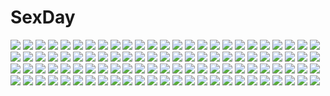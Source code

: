 # SexDay
![](https://konachan.com/image/cea38dc8a93063c65e8ef17d2535547b/Konachan.com%20-%2020042%20infinite_ryvius.jpg)
![](https://konachan.com/jpeg/880575e3733b29f9e99e64d7bb8e7c65/Konachan.com%20-%20255455%20bikini%20blue_eyes%20blush%20breasts%20flowers%20long_hair%20navel%20original%20purple_hair%20saikawa_yusa%20sunflower%20swimsuit%20waifu2x%20watermark.jpg)
![](https://konachan.com/image/a229def3d32c8fff72271ce4de6e69dc/Konachan.com%20-%2096304%202girls%20animal_ears%20blonde_hair%20foxgirl%20ikuta_takanon%20multiple_tails%20snow%20tail%20touhou%20yakumo_ran%20yakumo_yukari%20yellow_eyes.jpg)
![](https://konachan.com/jpeg/0fd0727620fd7989154947defec53fee/Konachan.com%20-%20176490%20blonde_hair%20brown_hair%20doronoki%20glasses%20kanbara_akihito%20kuriyama_mirai%20kyoukai_no_kanata%20orange_eyes%20short_hair%20sword%20weapon%20yellow_eyes.jpg)
![](https://konachan.com/image/835250bd77209cce2438be12d5067b5e/Konachan.com%20-%20267427%20anthropomorphism%20ass%20braids%20brown_hair%20kantai_collection%20kneehighs%20long_hair%20panties%20ponytail%20school_uniform%20shigure_%28kancolle%29%20underwear.jpg)
![](https://konachan.com/jpeg/f2feebf0aa3cd3102cc713f3df669f53/Konachan.com%20-%20284729%202girls%20animal%20barefoot%20bed%20blush%20book%20braids%20breasts%20bubbles%20cake%20cat%20cleavage%20fairy%20food%20fruit%20hat%20loli%20original%20ponytail%20red_hair%20ribbons%20sesgusi.jpg)
![](https://konachan.com/jpeg/0ea6838554b728a3712bc27bce6fed23/Konachan.com%20-%20132035%20bed%20blue_eyes%20blush%20breasts%20censored%20game_cg%20kimishima_ao%20miyama_mizuki%20nipples%20nude%20penis%20pussy%20sex%20spread_legs%20white_hair.jpg)
![](https://konachan.com/jpeg/f0eedc89136a61d0a1505d72b699af0e/Konachan.com%20-%20206248%20aliasing%20anus%20ass%20blue_eyes%20clochette%20close%20dress%20forest%20game_cg%20long_hair%20nopan%20pink_hair%20pussy%20skirt%20thighhighs%20tree%20twintails%20uncensored%20upskirt.jpg)
![](https://konachan.com/image/0127c26924f562b9ec929465f0f39025/Konachan.com%20-%2064408%20aqua_eyes%20aqua_hair%20hatsune_miku%20long_hair%20panties%20striped_panties%20tie%20twintails%20underwear%20vocaloid.jpg)
![](https://konachan.com/jpeg/08d75fa0ad94238abcc9f621bc31374f/Konachan.com%20-%20301070%20animal_ears%20anus%20ass%20ass_grab%20cropped%20nude%20penis%20polychromatic%20pussy%20raphtalia%20rizuto%20sex%20tail%20tate_no_yuusha_no_nariagari%20uncensored.jpg)
![](https://konachan.com/image/0ac085fdfdb1e9bc5c8fedcea2216f4b/Konachan.com%20-%2023500%20cactuar%20final_fantasy%20vector.jpg)
![](https://konachan.com/image/89148d63ada4d23a688ee71383f6d916/Konachan.com%20-%2036084%20akizuki_ritsuko%20futami_ami%20hagiwara_yukiho%20hoshii_miki%20idolmaster%20kikuchi_makoto%20kisaragi_chihaya%20minase_iori%20miura_azusa%20otonashi_kotori.jpg)
![](https://konachan.com/jpeg/acc617dfb69eb3f4e157b0c45e118e47/Konachan.com%20-%20267618%20aqua_eyes%20bikini_top%20braids%20bunny_ears%20dress%20garter%20headphones%20hoodie%20ia%20long_hair%20pink%20purple%20skirt%20thighhighs%20twintails%20vocaloid%20voiceroid.jpg)
![](https://konachan.com/jpeg/fe24c43d599cc0abc0801de981680923/Konachan.com%20-%20288251%20blush%20breasts%20brown_hair%20headband%20headdress%20long_hair%20maid%20navel%20nipples%20nude%20original%20pussy_juice%20ryohka%20scan%20thighhighs%20twintails%20wristwear.jpg)
![](https://konachan.com/jpeg/6bf61ae810faf472f64c84b8977951b7/Konachan.com%20-%20123666%20animal_ears%20breasts%20brown_eyes%20brown_hair%20catgirl%20collar%20dai_%28uhyoko1102151%29%20nagato_yuki%20nipples%20nude%20short_hair%20suzumiya_haruhi_no_yuutsu%20white.jpg)
![](https://konachan.com/jpeg/764a225b25e707410d0ae69261e3f4a4/Konachan.com%20-%20175928%20anus%20ass%20blonde_hair%20blue_eyes%20censored%20cum%20game_cg%20long_hair%20mikagami_mamizu%20nipples%20nopan%20pussy%20pussy_juice%20school_uniform%20thighhighs%20whirlpool.jpg)
![](https://konachan.com/image/a0c84a33999e611865498e891e814fd2/Konachan.com%20-%20213872%20all_male%20blonde_hair%20eyepatch%20hoodie%20kagamine_len%20male%20minataka94%20ponytail%20short_hair%20snow%20vocaloid%20watermark.jpg)
![](https://konachan.com/jpeg/806a49446dee5f49d703e448ef957be2/Konachan.com%20-%20260511%20agano_%28kancolle%29%20anthropomorphism%20ass%20ass_grab%20black_hair%20close%20gloves%20ineji_keiichirou%20long_hair%20panties%20school_uniform%20skirt%20underwear.jpg)
![](https://konachan.com/jpeg/f7c15347bee27875d7fcd2b0f727e699/Konachan.com%20-%2091940%20akiyama_mio%20black_hair%20blue_eyes%20blush%20k-on%21%20long_hair%20maid%20pcmaniac88%20pink%20thighhighs.jpg)
![](https://konachan.com/image/ffc922289ba16cb35985ef31c5e8ceeb/Konachan.com%20-%20186631%20animal%20fish%20malu_%28maluaya%29%20original%20red_eyes%20watermark.jpg)
![](https://konachan.com/image/534e779bfd39df98629a14eba33d3bcd/Konachan.com%20-%20115923%20black_hair%20breasts%20game_cg%20long_hair%20nipples%20panties%20rajyo_setsura%20rasetsu%20topless%20underwear.jpg)
![](https://konachan.com/image/eb04f8e3f1bec4a62292c0f841e92c06/Konachan.com%20-%2014052%20maou_to_odore%21%20tagme.jpg)
![](https://konachan.com/image/b974bdf3bd36535958f089f395f0de5b/Konachan.com%20-%20111549%20animal%20brown_hair%20rabbit%20red_eyes%20tagme.jpg)
![](https://konachan.com/image/af1f5be22875fab91aacbe0e0105e0fc/Konachan.com%20-%2095510%20animal_ears%20catgirl%20group%20hoshiguma_yuugi%20kaenbyou_rin%20kisume%20komeiji_koishi%20komeiji_satori%20kurodani_yamame%20reiuji_utsuho%20sketch%20sonjow4%20touhou.jpg)
![](https://konachan.com/jpeg/e7ecfde210b510bd19d4a57ae0e54496/Konachan.com%20-%205973%20pani_poni_dash%20rebecca_miyamoto%20transparent%20vector.jpg)
![](https://konachan.com/image/85a6a9e9ec9c2d41092142a328cf22a6/Konachan.com%20-%20114887%202girls%20anthropomorphism%20bandaid%20breasts%20nipples%20nude%20tagme%20yurina.jpg)
![](https://konachan.com/image/c0671bf991e00b7e31f0def1556933ed/Konachan.com%20-%20186718%20blue_eyes%20blush%20breasts%20fingering%20gloves%20green_hair%20headdress%20logo%20navel%20nipples%20original%20spread_legs%20thighhighs%20topless%20twintails%20underwear.jpg)
![](https://konachan.com/jpeg/3e7e586af13d9c4449a7e88bef568f98/Konachan.com%20-%20287569%202girls%20animal%20armor%20bird%20braids%20clouds%20dress%20gloves%20gray_hair%20headband%20iiiroha%20navel%20necklace%20petals%20ponytail%20red_eyes%20skirt%20sky%20sunset%20twintails.jpg)
![](https://konachan.com/jpeg/69a0f520aaafa6b1e39c13a9b922a0c3/Konachan.com%20-%20184375%20blood%20blush%20breasts%20effordom_soft%20game_cg%20long_hair%20nipples%20no_bra%20nopan%20penis%20purple_eyes%20pussy%20sex%20uncensored%20white_hair%20yuuki_hagure.jpg)
![](https://konachan.com/image/2539462673601d9d025558a2cc9c9070/Konachan.com%20-%20182353%20anthropomorphism%20fusou_%28kancolle%29%20group%20kantai_collection%20mogami_%28kancolle%29%20school_uniform%20shigure_%28kancolle%29%20tagme_%28artist%29%20yamashiro_%28kancolle%29.jpg)
![](https://konachan.com/image/9446c9853f52bc2e78d13c588b820e2d/Konachan.com%20-%2021930%20azumanga_daioh%20brown_eyes%20brown_hair%20glasses%20mizuhara_koyomi.jpg)
![](https://konachan.com/image/089c1b4896a606aa5aa0503a0d5e45fa/Konachan.com%20-%20269452%20armor%20bloodborne%20dark%20demon%20gun%20shade%20shrine%20stu_dts%20sword%20the_hunter%20vicar_amelia%20weapon.jpg)
![](https://konachan.com/image/a8000e95d06294f9d6fb102204f6520e/Konachan.com%20-%20185591%202-g%20blue_eyes%20blue_hair%20braids%20breasts%20brown_hair%20group%20hozumi_moa%20logo%20long_hair%20nipples%20open_shirt%20red_eyes%20red_hair%20twintails%20white_hair%20wink.jpg)
![](https://konachan.com/jpeg/49d7635afb0a0128abfdb78a11a362b2/Konachan.com%20-%20293540%202girls%20autumn%20azur_lane%20barefoot%20bell%20blue_eyes%20breasts%20cleavage%20dress%20flowers%20foxgirl%20leaves%20loli%20long_hair%20ponytail%20putimaxi%20tail%20twintails%20water.jpg)
![](https://konachan.com/image/ac289d8ebb6e5b9166105e0b870bc26b/Konachan.com%20-%2039986%20breasts%20cleavage%20figure%20horiuchi_sana%20photo%20pia_carrot%20wings.jpg)
![](https://konachan.com/jpeg/4e3ef2196ac40d131ce4ba5bcba00edb/Konachan.com%20-%2018005%20alty%20simoun.jpg)
![](https://konachan.com/jpeg/908195711872145e8802cbfddbcb3089/Konachan.com%20-%20231732%20animal_ears%20blonde_hair%20catgirl%20cropped%20fast-runner-2024%20naala%20original%20red_eyes%20thighhighs%20twintails%20white.jpg)
![](https://konachan.com/jpeg/8cc9d25c2baaccbf6b33476832d1c850/Konachan.com%20-%2057953%20blue%20sayonara_zetsubou_sensei%20tsunetsuki_matoi%20vector.jpg)
![](https://konachan.com/image/e2e8817fbfc91b0a6640935e2ef4f471/Konachan.com%20-%20242961%202girls%20animal%20animal_ears%20azur_lane%20bear%20blue_eyes%20breasts%20drink%20fish%20flowers%20long_hair%20mask%20panda%20rain_lan%20red_eyes%20short_hair%20skull%20yukata.jpg)
![](https://konachan.com/image/fca49dd5ae1f9607e7e0be50b42cebe9/Konachan.com%20-%20176136%20barefoot%20bed%20blonde_hair%20blush%20long_hair%20original%20red_eyes%20ringo_yuyu.jpg)
![](https://konachan.com/jpeg/e753941536ce8bd6bae9f7fb2d941e3e/Konachan.com%20-%20168478%20aizawa_tobari%20blue_eyes%20cameltoe%20fair_child%20gray_hair%20loli%20nimura_yuushi%20panties%20school_uniform%20short_hair%20skirt%20socks%20stairs%20underwear.jpg)
![](https://konachan.com/jpeg/1ac058fb82befa4c9da5a051c331a683/Konachan.com%20-%20188958%20breasts%20chinese_clothes%20chinese_dress%20cleavage%20dress%20lump_of_sugar%20prism_rhythm%20sesena_yau%20thighhighs%20tokitou_kasumi.jpg)
![](https://konachan.com/jpeg/c96e9b7a274d659150f93b1ff7246dd4/Konachan.com%20-%20257902%20annin_doufu%20futaba_anzu%20hayasaka_mirei%20idolmaster%20idolmaster_cinderella_girls%20jougasaki_rika%20loli%20ninomiya_asuka%20shirasaka_koume.jpg)
![](https://konachan.com/image/c346df9dfe06de6db828321c76179c7d/Konachan.com%20-%2035651%20arcueid_brunestud%20shingetsutan_tsukihime%20thighhighs%20underwear.jpg)
![](https://konachan.com/image/13bdd32934898a874c3af5bd88432547/Konachan.com%20-%20197902%202girls%20armor%20boots%20breasts%20chain%20cleavage%20jpeg_artifacts%20league_of_legends%20ponytail%20red_eyes%20regition%20signed%20tattoo%20torn_clothes.jpg)
![](https://konachan.com/jpeg/39a91ce2252044964acf5b7e79c179d9/Konachan.com%20-%20167394%20breasts%20cleavage%20dress%20momo_velia_deviluke%20pink_hair%20purple_eyes%20short_hair%20to_love_ru%20to_love_ru_darkness%20yabuki_kentarou.jpg)
![](https://konachan.com/jpeg/bfc738f23e655deb867e9debd987fb06/Konachan.com%20-%20235204%20bow%20bra%20breasts%20brown_eyes%20brown_hair%20game_cg%20long_hair%20navel%20nipples%20panties%20pantyhose%20skirt%20skirt_lift%20spread_legs%20underwear%20wet%20yoshino_keiko.jpg)
![](https://konachan.com/image/5e55ae3ff0038073c580bc315f7318f0/Konachan.com%20-%20233154%202girls%20anthropomorphism%20blue_eyes%20blush%20breasts%20brown_eyes%20brown_hair%20cat_smile%20cleavage%20headband%20i-26_%28kancolle%29%20long_hair%20piyobomu%20wink.jpg)
![](https://konachan.com/image/524a10e74a4258a33b7e87140e56eb1c/Konachan.com%20-%2014650%20ayanami_rei%20bodysuit%20neon_genesis_evangelion%20sadamoto_yoshiyuki%20skintight.jpg)
![](https://konachan.com/image/4c964928294b988f78f7e0824df4ceac/Konachan.com%20-%20200521%20animal_ears%20blonde_hair%20building%20foxgirl%20japanese_clothes%20multiple_tails%20ryosios%20short_hair%20tail%20touhou%20tree%20water%20yakumo_ran%20yellow_eyes.jpg)
![](https://konachan.com/jpeg/a3c4566efcf4eade3cbf4828f019a334/Konachan.com%20-%2089077%20apron%20blonde_hair%20breasts%20game_cg%20meri_chri%20mikagami_mamizu%20naked_apron%20nipples%20purple_eyes%20seiya_mashiro%20whirlpool.jpg)
![](https://konachan.com/image/f4eb92c16d2a957caaac752641188fe7/Konachan.com%20-%20179958%20brown_hair%20green_eyes%20hat%20iris_%28rockman%29%20long_hair%20nia_%28four_winds%29%20rockman%20rockman_x.jpg)
![](https://konachan.com/image/6b51861737d32b4c8ba91aae56c847b9/Konachan.com%20-%20114543%20jpeg_artifacts%20mecha%20mobile_fighter_g_gundam%20mobile_suit_gundam%20snip.jpg)
![](https://konachan.com/image/5636a2ad85a3db2452803b911eba6543/Konachan.com%20-%20117384%20animal%20guitar%20instrument%20kieta%20original%20tagme.jpg)
![](https://konachan.com/jpeg/a95a48ed0325ed70130d9b48e014fcac/Konachan.com%20-%20175679%20bed%20brown_eyes%20brown_hair%20cameltoe%20hayami_ayumi%20inou_shin%20loli%20nipples%20pajamas%20ponytail%20shorts%20submarine_707r%20underwear.jpg)
![](https://konachan.com/jpeg/9b17406bd2ed25c00afd4bfaba898655/Konachan.com%20-%2089833%20digimon.jpg)
![](https://konachan.com/image/0b46c3b5f08ee9f6559e1988078bb253/Konachan.com%20-%20282809%20demizu_posuka%20gradient%20monochrome%20original%20watermark%20wings.jpg)
![](https://konachan.com/image/49201257640f98e52dc4f861561637f3/Konachan.com%20-%2033988%20blood%20elfen_lied%20lucy_%28elfen_lied%29.jpg)
![](https://konachan.com/image/100d23f94d5ba67be1fe258131361579/Konachan.com%20-%2042866%20amami_haruka%20cosplay%20idolmaster%20initial-g%20neon_genesis_evangelion.jpg)
![](https://konachan.com/jpeg/1a8ec27edd6e6e506e5494e701f50b3b/Konachan.com%20-%20174462%20black_hair%20blue_eyes%20blue_hair%20breasts%20censored%20close%20coffee-kizoku%20game_cg%20love_es_m%20nipples%20nude%20sex%20short_hair%20tsurutani_ayaka.jpg)
![](https://konachan.com/image/9770dc3ead872ddced78cc7bf0897b98/Konachan.com%20-%2085993%20aqua_eyes%20aqua_hair%20dress%20hatsune_miku%20instrument%20long_hair%20piano%20tagme_%28artist%29%20twintails%20vocaloid%20white%20wristwear.jpg)
![](https://konachan.com/image/b372b4c746a4db90403111147635ac8e/Konachan.com%20-%20247370%20apple228%20blonde_hair%20book%20bow%20building%20city%20clouds%20dress%20lolita_fashion%20long_hair%20original%20pantyhose%20paper%20petals%20red_eyes%20sky.jpg)
![](https://konachan.com/image/84f119ddb85154577290a34ee5ebad90/Konachan.com%20-%20173496%20apple%20book%20crown%20dress%20food%20fruit%20green_eyes%20long_hair%20original%20ribbons%20rudia%20thighhighs.jpg)
![](https://konachan.com/image/1c9671ba53b94dce76c80b7a2d0dd92d/Konachan.com%20-%20277797%20building%20city%20landscape%20original%20ruins%20scenic%20tokyogenso%20tree%20water%20watermark.jpg)
![](https://konachan.com/image/469a6cf85745cae62c72f355b134be1b/Konachan.com%20-%20278969%20animal%20bird%20building%20nobody%20original%20pixiv_fantasia%20scenic%20snow%20swd3e2%20tree%20watermark.jpg)
![](https://konachan.com/image/a8902b510799d5aa9f0ccfa0f71f10e0/Konachan.com%20-%20225032%20animal_ears%20catgirl%20cropped%20cyan9_%28osward91%29%20gray_eyes%20gray_hair%20leaves%20original%20short_hair.jpg)
![](https://konachan.com/image/0c7ebc20a44018dac2b1dbb1e497edbf/Konachan.com%20-%20303689%20alphonse%20blonde_hair%20building%20city%20goggles%20hat%20headphones%20hoodie%20original%20signed%20witch%20witch_hat.jpg)
![](https://konachan.com/image/71324746edd07741e3bc46c4f698ba28/Konachan.com%20-%2071584%20hatsune_miku%20thighhighs%20twintails%20vocaloid%20world_is_mine_%28vocaloid%29.jpg)
![](https://konachan.com/image/3c67db2dd9b2bc017a65781341b188c6/Konachan.com%20-%20202694%20blonde_hair%20blue_hair%20brown_hair%20eyepatch%20gloves%20green_hair%20group%20jpeg_artifacts%20long_hair%20microphone%20original%20pointed_ears%20red_hair%20short_hair%20wink.jpg)
![](https://konachan.com/image/8890b7f00b0dca39d289eace22d5a961/Konachan.com%20-%2030114%20tagme.jpg)
![](https://konachan.com/jpeg/02a8537dbc1efa146881888875e3b8b9/Konachan.com%20-%20151620%20blonde_hair%20brown_eyes%20christmas%20clouds%20hat%20long_hair%20original%20panties%20ribbons%20skirt%20stockings%20underwear.jpg)
![](https://konachan.com/image/9607f1d18e73e34e7f33328c0a55c82f/Konachan.com%20-%20246134%20animal_ears%20anthropomorphism%20azur_lane%20gray_hair%20katana%20navel%20orange_eyes%20rain%20school_uniform%20short_hair%20sishenfan%20skirt%20sky%20sword%20water%20weapon.jpg)
![](https://konachan.com/jpeg/f34945a7f3d05a64c19b99298f6b27bd/Konachan.com%20-%20291032%20animal_ears%20blonde_hair%20blush%20breasts%20foxgirl%20kemono_friends%20long_hair%20nipples%20nude%20orange_eyes%20pussy%20spread_legs%20tateha%20tie%20uncensored.jpg)
![](https://konachan.com/image/820d940132fc88a83d68e9d83b2702ee/Konachan.com%20-%20105220%20bikini%20fate_testarossa%20loli%20mahou_shoujo_lyrical_nanoha%20okuda_yasuhiro%20scan%20sky%20swimsuit%20takamachi_nanoha%20water.jpg)
![](https://konachan.com/image/2a5679edaecae3828c0fede993e85a08/Konachan.com%20-%2036170%20hatsune_miku%20vocaloid.jpg)
![](https://konachan.com/image/ed859025e40599e8f234215bfcfdcf91/Konachan.com%20-%2013541%20aramaki_daisuke%20batou%20black%20boma%20ghost_in_the_shell%20ishikawa%20kusanagi_motoko%20pazu%20saito%20togusa.jpg)
![](https://konachan.com/image/2577fcf2e6ea1994ca5706b2f9e9d657/Konachan.com%20-%20202513%20blonde_hair%20crown%20dress%20elsa_%28frozen%29%20frozen_%28disney%29%20jay_phenrix%20magic%20nintendo%20no_bra%20rosalina%20super_mario%20thighhighs.jpg)
![](https://konachan.com/image/c55782fbd251da87cfb16f6577f83a20/Konachan.com%20-%20281650%20ass%20blush%20fate_grand_order%20fate_%28series%29%20kama_%28fate_grand_order%29%20panties%20petals%20red_eyes%20short_hair%20thighhighs%20underwear%20unizou%20weapon%20white_hair.jpg)
![](https://konachan.com/image/cc4876ec7209fb448a09daf5998bb8cb/Konachan.com%20-%20221458%20aqua_eyes%20aqua_hair%20close%20hatsune_miku%20headphones%20long_hair%20nemeko%20petals%20vocaloid.jpg)
![](https://konachan.com/image/c528597620871e5e297c8af9f74a7445/Konachan.com%20-%20297927%20animal_ears%20anthropomorphism%20atago_%28azur_lane%29%20azur_lane%20foxgirl%20group%20japanese_clothes%20nasu_%28luliice%29%20takao_%28azur_lane%29%20umbrella%20zuikaku_%28azur_lane%29.jpg)
![](https://konachan.com/jpeg/39bc3f832eccbb40b3d055193cbd728b/Konachan.com%20-%20141012%20beatless%20blue_eyes%20dress%20flowers%20lacia%20pantyhose%20petals%20redjuice%20rose%20stairs%20tie%20vector%20watermark%20white_hair.jpg)
![](https://konachan.com/image/6250ae6ca50ae6fc37292fdd3cc1f95c/Konachan.com%20-%2092378%20bow%20gibuchoko%20hakurei_reimu%20izayoi_sakuya%20maid%20red_eyes%20thighhighs%20touhou%20weapon.jpg)
![](https://konachan.com/image/603fac28c200c079a0ea7c90521e7b5d/Konachan.com%20-%2014313%20anthropomorphism%20os-tan%20windows%20xp.jpg)
![](https://konachan.com/image/c55a6efabf08753d07c877541550b9db/Konachan.com%20-%20166840%20anthropomorphism%20bodysuit%20bubbles%20cape%20gloves%20kantai_collection%20navel%20skintight%20suqaris%20underwater%20water%20wo-class_aircraft_carrier%20yellow_eyes.jpg)
![](https://konachan.com/jpeg/fb56cc104dd5cef6298206a1d0e32f10/Konachan.com%20-%2028843%20breasts%20cleavage%20kimi_ga_aruji_de_shitsuji_ga_ore_de%20kuonji_shinra%20kure_masahiro%20red_eyes.jpg)
![](https://konachan.com/jpeg/4c51fb8548c143babecf25ae5d85a8cc/Konachan.com%20-%20162965%20blue_eyes%20blush%20breasts%20cleavage%20hyakka_ryouran_samurai_girls%20japanese_clothes%20no_bra%20nopan%20nyantype%20open_shirt%20red_hair%20scan%20yagyuu_juubei%20yukata.jpg)
![](https://konachan.com/image/38559caa8b7b252ba0c1d425e88349f6/Konachan.com%20-%20143207%20brown_hair%20drink%20kanisaka%20original%20purple_eyes.jpg)
![](https://konachan.com/jpeg/a956d3d9c22ea5510eff3b0a5cb33581/Konachan.com%20-%20176380%20akechi_hikari%20blood%20breasts%20cape%20censored%20cum%20game_cg%20long_hair%20miyasu_risa%20navel%20nipples%20penis%20pink_eyes%20pussy%20sex%20thighhighs%20white_hair.jpg)
![](https://konachan.com/image/38826f91451ea65129933798beec4a75/Konachan.com%20-%2035995%20aquaplus%20blonde_hair%20blue_hair%20breasts%20censored%20ilfa%20kouno_harumi%20leaf%20mitsumi_misato%20nipples%20nude%20pink_hair%20pussy%20silfa%20to_heart%20to_heart_2.jpg)
![](https://konachan.com/jpeg/71f28d0c98ea5047d565253be56528ce/Konachan.com%20-%20188247%20aira_mamiya%20original%20scenic%20tagme.jpg)
![](https://konachan.com/jpeg/6acc40c33ddd9f656d153d077da014cd/Konachan.com%20-%20298627%20anthropomorphism%20ass%20azur_lane%20brown_hair%20chain%20cropped%20glasses%20hat%20long_hair%20panties%20red_eyes%20thighhighs%20twintails%20underwear%20weapon%20white.jpg)
![](https://konachan.com/image/6d40bd15b34b45de947993f6f41bb95f/Konachan.com%20-%20261690%20animal%20aqua_eyes%20breasts%20choker%20cleavage%20clouds%20dress%20fish%20gray_hair%20hat%20instrument%20long_hair%20no_bra%20original%20rei_%28sanbonzakura%29%20ribbons%20sky%20violin.jpg)
![](https://konachan.com/jpeg/d28675677e48674cc5a2063c2d063087/Konachan.com%20-%20155146%20anal%20breasts%20censored%20nipples%20nopan%20open_shirt%20penis%20pussy%20red_eyes%20remilia_scarlet%20touhou.jpg)
![](https://konachan.com/jpeg/795fac6759047931408dd1733d9088e7/Konachan.com%20-%20121425%20carnelian%20headphones%20para-sol%20school_uniform%20umbrella.jpg)
![](https://konachan.com/image/0b476b638e84861e70442a97ea1ebfac/Konachan.com%20-%2096626%20beach%20blue_eyes%20blush%20da_capo%20konata%20long_hair%20red_hair%20shirakawa_kotori%20third-party_edit.jpg)
![](https://konachan.com/jpeg/ad8d019883e2ec2178f5a5c6163d1ee8/Konachan.com%20-%20181540%202girls%20black_hair%20blue_eyes%20blush%20braids%20brown_eyes%20cat_smile%20catgirl%20drink%20kimono%20neko_works%20nekopara%20original%20pink_hair%20sake%20sayori%20scan%20tail.jpg)
![](https://konachan.com/image/34f88ae4b0057c275ffee639aa6f5819/Konachan.com%20-%2050491%20miyafuji_yoshika%20shimada_fumikane%20strike_witches.jpg)
![](https://konachan.com/image/3e1e1f95d083b1869e413d800a385872/Konachan.com%20-%2023178%20final_fantasy%20final_fantasy_vii%20ryu%20tifa_lockhart%20white.jpg)
![](https://konachan.com/jpeg/2c1f8de1ad2140a91f6101903dbb5e2a/Konachan.com%20-%2050314%20animal_ears%20catgirl%20cat_smile%20ikeda_kana%20saki%20transparent%20vector.jpg)
![](https://konachan.com/image/c6e15a93f154a997349ff4f52cd25cc9/Konachan.com%20-%2023716%20air%20kamio_misuzu%20key%20snow%20visualart%20winter.jpg)
